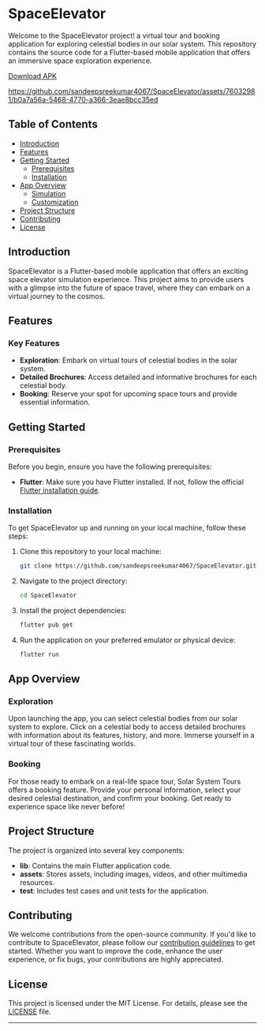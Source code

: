 # SpaceElevator

Welcome to the SpaceElevator project! a virtual tour and booking application for exploring celestial bodies in our solar system. This repository contains the source code for a Flutter-based mobile application that offers an immersive space exploration experience.

[Download APK](https://drive.google.com/drive/folders/1VmP-tTF_bFgj4h1wUZfgePaC_-4_mTTX)



https://github.com/sandeepsreekumar4067/SpaceElevator/assets/76032981/b0a7a56a-5468-4770-a366-3eae8bcc35ed


## Table of Contents

- [Introduction](#introduction)
- [Features](#features)
- [Getting Started](#getting-started)
  - [Prerequisites](#prerequisites)
  - [Installation](#installation)
- [App Overview](#app-overview)
  - [Simulation](#simulation)
  - [Customization](#customization)
- [Project Structure](#project-structure)
- [Contributing](#contributing)
- [License](#license)

## Introduction

SpaceElevator is a Flutter-based mobile application that offers an exciting space elevator simulation experience. This project aims to provide users with a glimpse into the future of space travel, where they can embark on a virtual journey to the cosmos.

## Features

### Key Features

- **Exploration**: Embark on virtual tours of celestial bodies in the solar system.
- **Detailed Brochures**: Access detailed and informative brochures for each celestial body.
- **Booking**: Reserve your spot for upcoming space tours and provide essential information.

## Getting Started

### Prerequisites

Before you begin, ensure you have the following prerequisites:

- **Flutter**: Make sure you have Flutter installed. If not, follow the official [Flutter installation guide](https://flutter.dev/docs/get-started/install).

### Installation

To get SpaceElevator up and running on your local machine, follow these steps:

1. Clone this repository to your local machine:

   ```bash
   git clone https://github.com/sandeepsreekumar4067/SpaceElevator.git
   ```

2. Navigate to the project directory:

   ```bash
   cd SpaceElevator
   ```

3. Install the project dependencies:

   ```bash
   flutter pub get
   ```

4. Run the application on your preferred emulator or physical device:

   ```bash
   flutter run
   ```


## App Overview

### Exploration

Upon launching the app, you can select celestial bodies from our solar system to explore. Click on a celestial body to access detailed brochures with information about its features, history, and more. Immerse yourself in a virtual tour of these fascinating worlds.

### Booking

For those ready to embark on a real-life space tour, Solar System Tours offers a booking feature. Provide your personal information, select your desired celestial destination, and confirm your booking. Get ready to experience space like never before!

## Project Structure

The project is organized into several key components:

- **lib**: Contains the main Flutter application code.
- **assets**: Stores assets, including images, videos, and other multimedia resources.
- **test**: Includes test cases and unit tests for the application.

## Contributing

We welcome contributions from the open-source community. If you'd like to contribute to SpaceElevator, please follow our [contribution guidelines](CONTRIBUTING.md) to get started. Whether you want to improve the code, enhance the user experience, or fix bugs, your contributions are highly appreciated.

## License

This project is licensed under the MIT License. For details, please see the [LICENSE](LICENSE) file.

---
